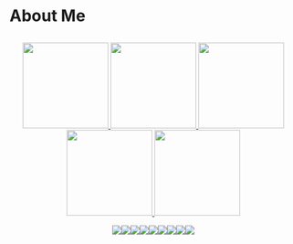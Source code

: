 # About Me
##


<div align="center">
  <a href="https://github.com/Don616">
  <img height="150em" src="http://github-profile-summary-cards.vercel.app/api/cards/stats?username=don616&theme=github_dark"/> 
  <img height="150em" src="https://github-readme-stats.vercel.app/api/top-langs/?username=don616&layout=compact&langs_count=7&theme=github_dark&hide_border=true"/>
  <img height="150em" src="http://github-profile-summary-cards.vercel.app/api/cards/repos-per-language?username=don616&theme=github_dark"/>
  <img height="150em" src="http://github-profile-summary-cards.vercel.app/api/cards/profile-details?username=don616&theme=github_dark"/>
  <img height="150em" src="http://github-profile-summary-cards.vercel.app/api/cards/productive-time?username=don616&theme=github_dark&utcOffset=-3"/> 
  
  <img src="https://img.shields.io/badge/HTML5-E34F26?style=for-the-badge&logo=html5&logoColor=white" /><img src="https://img.shields.io/badge/CSS3-1572B6?style=for-the-badge&logo=css3&logoColor=white" /><img src="https://img.shields.io/badge/Javascript-323330?style=for-the-badge&logo=javascript&logoColor=F7DF1E" /><img src="https://img.shields.io/badge/Python-14354C?style=for-the-badge&logo=python&logoColor=white" /><img src="https://img.shields.io/badge/Java-ED8B00?style=for-the-badge&logo=java&logoColor=white" /><img src="https://img.shields.io/badge/Shell_Script-121011?style=for-the-badge&logo=gnu-bash&logoColor=white" /><img src="https://img.shields.io/badge/docker-%230db7ed.svg?style=for-the-badge&logo=docker&logoColor=white" /><img src="https://img.shields.io/badge/MySQL-00000F?style=for-the-badge&logo=mysql&logoColor=white" /><img src="https://img.shields.io/badge/Linux-E34F26?style=for-the-badge&logo=linux&logoColor=" />
  
</div>
  
  

  



